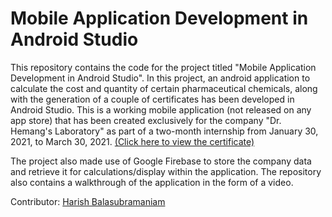 # Mobile Application Development in Android Studio
This repository contains the code for the project titled "Mobile Application Development in Android Studio". In this project, an android application to calculate the cost and quantity of certain pharmaceutical chemicals, along with the generation of a couple of certificates has been developed in Android Studio. This is a working mobile application (not released on any app store) that has been created exclusively for the company "Dr. Hemang's Laboratory" as part of a two-month internship from January 30, 2021, to March 30, 2021. [(Click here to view the certificate)](https://drive.google.com/file/d/14gHIwbaEpk3VkvV-Tiu4Fr3C9vJ-IQ_8/view?usp=sharing) 

The project also made use of Google Firebase to store the company data and retrieve it for calculations/display within the application. The repository also contains a walkthrough of the application in the form of a video. 

Contributor: [Harish Balasubramaniam](https://www.linkedin.com/in/harish-balasubramaniam/)
